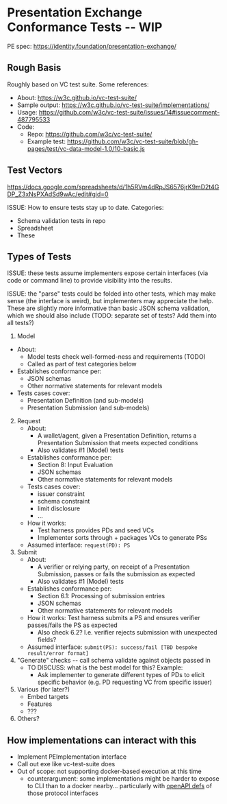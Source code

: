 # Presentation Exchange Conformance Tests -- WIP

PE spec: https://identity.foundation/presentation-exchange/

## Rough Basis

Roughly based on VC test suite. Some references:
- About: https://w3c.github.io/vc-test-suite/
- Sample output: https://w3c.github.io/vc-test-suite/implementations/
- Usage: https://github.com/w3c/vc-test-suite/issues/14#issuecomment-487795533
- Code: 
  - Repo: https://github.com/w3c/vc-test-suite/
  - Example test: https://github.com/w3c/vc-test-suite/blob/gh-pages/test/vc-data-model-1.0/10-basic.js

## Test Vectors

https://docs.google.com/spreadsheets/d/1h5RVm4dRpJS6576jrK9mD2t4GDP_Z3xNsPXAdSd9wAc/edit#gid=0

ISSUE: How to ensure tests stay up to date. Categories:
- Schema validation tests in repo
- Spreadsheet
- These

## Types of Tests

ISSUE: these tests assume implementers expose certain interfaces (via code or command line) to provide visibility into the results.  

ISSUE: the "parse" tests could be folded into other tests, which may make sense (the interface is weird), but implementers may appreciate the help. These are slightly more informative than basic JSON schema validation, which we should also include (TODO: separate set of tests? Add them into all tests?) 

1. Model
  - About: 
    - Model tests check well-formed-ness and requirements (TODO)
    - Called as part of test categories below
  - Establishes conformance per:
    - JSON schemas
    - Other normative statements for relevant models 
  - Tests cases cover:
    - Presentation Definition (and sub-models)
    - Presentation Submission (and sub-models)
2. Request
    - About: 
      - A wallet/agent, given a Presentation Definition, returns a Presentation Submission that meets expected conditions
      - Also validates #1 (Model) tests
    - Establishes conformance per:
        - Section 8: Input Evaluation
        - JSON schemas
        - Other normative statements for relevant models 
    - Tests cases cover: 
      - issuer constraint
      - schema constraint
      - limit disclosure 
      - ...
    - How it works:
      - Test harness provides PDs and seed VCs 
      - Implementer sorts through + packages VCs to generate PSs
    - Assumed interface: `request(PD): PS`
3. Submit
    - About:
      -  A verifier or relying party, on receipt of a Presentation Submission, passes or fails the submission as expected
      - Also validates #1 (Model) tests
    - Establishes conformance per:
        - Section 6.1: Processing of submission entries
        - JSON schemas
        - Other normative statements for relevant models 
    - How it works: Test harness submits a PS and ensures verifier passes/fails the PS as expected 
      - Also check 6.2? I.e. verifier rejects submission with unexpected fields?
    - Assumed interface: `submit(PS): success/fail [TBD bespoke result/error format]`
4. "Generate" checks -- call schema validate against objects passed in
    - TO DISCUSS: what is the best model for this? Example:
      - Ask implementer to generate different types of PDs to elicit specific behavior (e.g. PD requesting VC from specific issuer)
5. Various (for later?)
    - Embed targets
    - Features
    - ???
6. Others?


## How implementations can interact with this

- Implement PEImplementation interface
- Call out exe like vc-test-suite does
- Out of scope: not supporting docker-based execution at this time
  - counterargument: some implementations might be harder to expose to CLI than to a docker nearby... particularly with [openAPI defs](https://github.com/Sphereon-Opensource/pex-openapi) of those protocol interfaces
